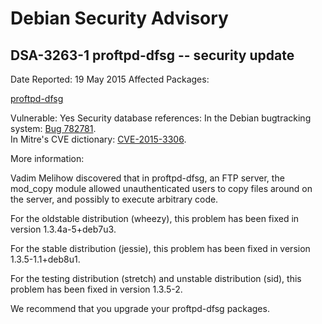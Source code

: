 
Debian Security Advisory
========================


DSA-3263-1 proftpd-dfsg -- security update
------------------------------------------



Date Reported:
19 May 2015
Affected Packages:

[proftpd-dfsg](https://packages.debian.org/src:proftpd-dfsg)

Vulnerable:
Yes
Security database references:
In the Debian bugtracking system: [Bug 782781](https://bugs.debian.org/cgi-bin/bugreport.cgi?bug=782781).  
In Mitre's CVE dictionary: [CVE-2015-3306](https://security-tracker.debian.org/tracker/CVE-2015-3306).  

More information:

Vadim Melihow discovered that in proftpd-dfsg, an FTP server, the
mod\_copy module allowed unauthenticated users to copy files around on
the server, and possibly to execute arbitrary code.


For the oldstable distribution (wheezy), this problem has been fixed
in version 1.3.4a-5+deb7u3.


For the stable distribution (jessie), this problem has been fixed in
version 1.3.5-1.1+deb8u1.


For the testing distribution (stretch) and unstable distribution
(sid), this problem has been fixed in version 1.3.5-2.


We recommend that you upgrade your proftpd-dfsg packages.





